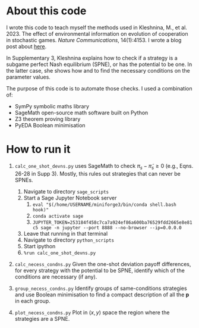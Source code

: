 # About this code 

I wrote this code to teach myself the methods used in 
Kleshnina, M., et al. 2023. The effect of environmental information 
on evolution of cooperation in stochastic games. *Nature Communications*, 14(1):4153.
I wrote a blog post about [here](https://nadiah.org/2024/11/20/kleshnina_2023).

In Supplementary 3, 
Kleshnina explains how to check if a strategy is a subgame perfect Nash equilibrium (SPNE), 
or has the potential to be one. 
In the latter case, 
she shows how and to find the necessary conditions on the parameter values.

The purpose of this code is to automate those checks.
I used a combination of:
- SymPy symbolic maths library
- SageMath open-source math software built on Python
- Z3 theorem proving library
- PyEDA Boolean minimisation

# How to run it

1. `calc_one_shot_devns.py` uses SageMath to check 
$\pi_{s} - \tilde{\pi}_{s} \geq 0$ (e.g., Eqns. 26-28 in Supp 3).
Mostly, this rules out strategies that can never be SPNEs.
    1. Navigate to directory `sage_scripts`
    2. Start a Sage Jupyter Notebook server
        1. `eval "$(/home/USERNAME/miniforge3/bin/conda shell.bash hook)"`
        2. `conda activate sage`
        3. `JUPYTER_TOKEN=253184f458c7ca7a924ef86a600ba76529fdd2665e8e81c5 sage -n jupyter --port 8888 --no-browser --ip=0.0.0.0`
    3. Leave that running in that terminal
    4. Navigate to directory `python_scripts`
    5. Start ipython
    6. `%run calc_one_shot_devns.py`

2. `calc_necess_condns.py` Given the one-shot deviation payoff differences, 
for every strategy with the potential to be SPNE, 
identify which of the conditions are necessary (if any).

3. `group_necess_condns.py` Identify groups of same-conditions strategies and 
use Boolean minimisation to find a compact description of all the $\boldsymbol{p}$ in each group. 

4. `plot_necess_condns.py` Plot in $(x, y)$ space the region where the strategies are a SPNE.
